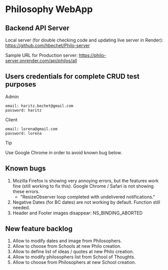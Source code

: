 # Philosophy WebApp

## Backend API Server
Local server (for double checking code and updating live server in Render):
https://github.com/hbechet/Philo-server

Sample URL for Production server:
https://philo-server.onrender.com/api/philos/all

## Users credentials for complete CRUD test purposes
Admin
```
email: haritz.bechet@gmail.com 
password: haritz
```
Client
```
email: lorena@gmail.com 
password: lorena
```

> [!TIP]
> Use Google Chrome in order to avoid known bug below.

## Known bugs
1. Mozilla Firefox is showing very annoying errors, but the features work fine (still working to fix this). Google Chrome / Safari is not showing these errors.
    - "ResizeObserver loop completed with undelivered notifications."
2. Negative Dates (for BC dates) are not working by default. Function still needed.
3. Header and Footer images disappear: NS_BINDING_ABORTED

## New feature backlog
1. Allow to modify dates and image from Philosophers.
2. Allow to choose from Schools at new Philo creation.
3. Allow to define list of ideas / quotes at new Philo creation.
4. Allow to modify philosophers list from School of Thoughts.
5. Allow to choose from Philosophers at new School creation.
